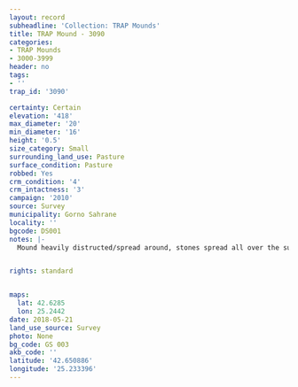 ```yaml
---
layout: record
subheadline: 'Collection: TRAP Mounds'
title: TRAP Mound - 3090
categories:
- TRAP Mounds
- 3000-3999
header: no
tags:
- ''
trap_id: '3090'

certainty: Certain
elevation: '418'
max_diameter: '20'
min_diameter: '16'
height: '0.5'
size_category: Small
surrounding_land_use: Pasture
surface_condition: Pasture
robbed: Yes
crm_condition: '4'
crm_intactness: '3'
campaign: '2010'
source: Survey
municipality: Gorno Sahrane
locality: ''
bgcode: DS001
notes: |-
  Mound heavily distructed/spread around, stones spread all over the surface.


rights: standard


maps:
  lat: 42.6285
  lon: 25.2442
date: 2018-05-21
land_use_source: Survey
photo: None
bg_code: GS 003
akb_code: ''
latitude: '42.650886'
longitude: '25.233396'
---
```

